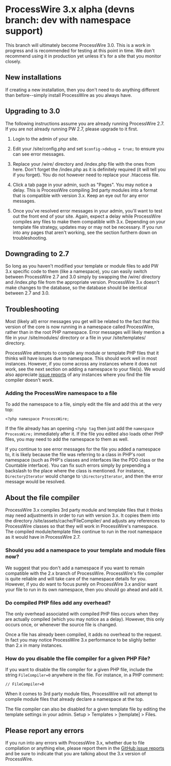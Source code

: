 # ProcessWire 3.x alpha (devns branch: dev with namespace support)

This branch will ultimately become ProcessWire 3.0. This is a work in progress 
and is recommended for testing at this point in time. We don't recommend using 
it in production yet unless it's for a site that you monitor closely. 

## New installations

If creating a new installation, then you don't need to do anything different
than before--simply install ProcessWire as you always have. 

## Upgrading to 3.0

The following instructions assume you are already running ProcessWire 2.7. 
If you are not already running PW 2.7, please upgrade to it first. 

1. Login to the admin of your site. 

2. Edit your /site/config.php and set `$config->debug = true;` to ensure you can
   see error messages. 

3. Replace your /wire/ directory and /index.php file with the ones from here.
   Don't forget the /index.php as it is definitely required (it will tell you
   if you forget). You do not however need to replace your .htaccess file.
   
4. Click a tab page in your admin, such as "Pages". You may notice a delay. 
   This is ProcessWire compiling 3rd party modules into a format that is
   compatible with version 3.x. Keep an eye out for any error messages. 
   
5. Once you've resolved error messages in your admin, you'll want to test out 
   the front end of your site. Again, expect a delay while ProcessWire compiles
   any files to make them compatible with 3.x. Depending on your template file 
   strategy, updates may or may not be necessary. If you run into any pages 
   that aren't working, see the section furthern down on troubleshooting.
   
## Downgrading to 2.7   

So long as you haven't modified your template or module files to add PW 3.x 
specific code to them (like a namespace), you can easily switch between 
ProcessWire 2.7 and 3.0 simply by swapping the /wire/ directory and /index.php
file from the appropriate version. ProcessWire 3.x doesn't make changes to 
the database, so the database should be identical between 2.7 and 3.0.
  
## Troubleshooting

Most (likely all) error messages you get will be related to the fact that this
version of the core is now running in a namespace called ProcessWire, rather than
in the root PHP namespace. Error messages will likely mention a file in your 
/site/modules/ directory or a file in your /site/templates/ directory. 

ProcessWire attempts to compile any module or template PHP files that it thinks
will have issues due to namespace. This should work well in most instances.
However, if you come across any instances where it does not work, see the next
section on adding a namespace to your file(s). We would also appreciate 
[issue reports](https://github.com/ryancramerdesign/ProcessWire/issues)
of any instances where you find the file compiler doesn't work.

### Adding the ProcessWire namespace to a file

To add the namespace to a file, simply edit the file and add this at the very top:

``````````
<?php namespace ProcessWire;
``````````

If the file already has an opening `<?php tag` then just add the `namespace ProcessWire;`
immediately after it. If the file you edited also loads other PHP files, you may need 
to add the namespace to them as well. 

If you continue to see error messages for the file you added a namespace to, it is 
likely because the file was referring to a class in PHP's root namespace (such as PHP's 
classes and interfaces like the PDO class or the Countable interface). You can fix such 
errors simply by prepending a backslash to the place where the class is mentioned. For 
instance, `DirectoryIterator` would change to `\DirectoryIterator`, and then the error 
message would be resolved. 

## About the file compiler

ProcessWire 3.x compiles 3rd party module and template files that it thinks may need
adjustments in order to run with version 3.x. It copies them into the directory
/site/assets/cache/FileCompiler/ and adjusts any references to ProcessWire classes so
that they will work in ProcessWire's namespace. The compiled module/template files
continue to run in the root namespace as it would have in ProcessWire 2.7. 

### Should you add a namespace to your template and module files now?

We suggest that you don't add a namespace if you want to remain compatible with 
the 2.x branch of ProcessWire. ProcessWire's file compiler is quite reliable and
will take care of the namespace details for you. However, if you do want to focus
purely on ProcessWire 3.x and/or want your file to run in its own namespace, then
you should go ahead and add it.

### Do compiled PHP files add any overhead?

The only overhead associated with compiled PHP files occurs when they are actually
compiled (which you may notice as a delay). However, this only occurs once, or 
whenever the source file is changed. 

Once a file has already been compiled, it adds no overhead to the request. In fact
you may notice ProcessWire 3.x performance to be slighly better than 2.x in many 
instances. 

### How do you disable the file compiler for a given PHP File?

If you want to disable the file compiler for a given PHP file, include the string 
`FileCompiler=0` anywhere in the file. For instance, in a PHP comment:
`````````
// FileCompiler=0
`````````	
When it comes to 3rd party module files, ProcessWire will not attempt to compile 
module files that already declare a namespace at the top. 

The file compiler can also be disabled for a given template file by editing the
template settings in your admin. Setup > Templates > [template] > Files. 

## Please report any errors 

If you run into any errors with ProcessWire 3.x, whether due to file compilation
or anything else, please report them in the 
[GitHub issue reports](https://github.com/ryancramerdesign/ProcessWire/issues)
and be sure to indicate that you are talking about the 3.x version of ProcessWire. 


